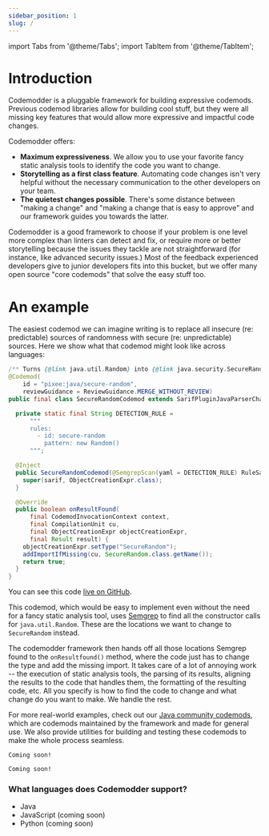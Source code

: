 ```yaml
---
sidebar_position: 1
slug: /
---
```


import Tabs from '@theme/Tabs';
import TabItem from '@theme/TabItem';

# Introduction

Codemodder is a pluggable framework for building expressive codemods. Previous codemod libraries allow for building cool stuff, but they were all missing key features that would allow more expressive and impactful code changes.

Codemodder offers:
* **Maximum expressiveness**. We allow you to use your favorite fancy static analysis tools to identify the code you want to change.
* **Storytelling as a first class feature**. Automating code changes isn't very helpful without the necessary communication to the other developers on your team.
* **The quietest changes possible**. There's some distance between "making a change" and "making a change that is easy to approve" and our framework guides you towards the latter.

Codemodder is a good framework to choose if your problem is one level more complex than linters can detect and fix, or require more or better storytelling because the issues they tackle are not straightforward (for instance, like advanced security issues.) Most of the feedback experienced developers give to junior developers fits into this bucket, but we offer many open source "core codemods" that solve the easy stuff too. 

# An example

The easiest codemod we can imagine writing is to replace all insecure (re: predictable) sources of randomness with secure (re: unpredictable) sources. Here we show what that codemod might look like across languages:

<Tabs>
  <TabItem value="example-java" label="Java" default>

```java
/** Turns {@link java.util.Random} into {@link java.security.SecureRandom}. */
@Codemod(
    id = "pixee:java/secure-random",
    reviewGuidance = ReviewGuidance.MERGE_WITHOUT_REVIEW)
public final class SecureRandomCodemod extends SarifPluginJavaParserChanger<ObjectCreationExpr> {

  private static final String DETECTION_RULE =
      """
      rules: 
        - id: secure-random 
          pattern: new Random()
      """;

  @Inject
  public SecureRandomCodemod(@SemgrepScan(yaml = DETECTION_RULE) RuleSarif sarif) {
    super(sarif, ObjectCreationExpr.class);
  }

  @Override
  public boolean onResultFound(
      final CodemodInvocationContext context,
      final CompilationUnit cu,
      final ObjectCreationExpr objectCreationExpr,
      final Result result) {
    objectCreationExpr.setType("SecureRandom");
    addImportIfMissing(cu, SecureRandom.class.getName());
    return true;
  }
}
```

You can see this code [live on GitHub](https://github.com/pixee/codemodder-java/blob/main/codemodder-community-codemods/src/main/java/io/codemodder/codemods/SecureRandomCodemod.java).

This codemod, which would be easy to implement even without the need for a fancy static analysis tool, uses [Semgrep](https://semgrep.dev/) to find all the constructor calls for `java.util.Random`. These are the locations we want to change to `SecureRandom` instead.

The codemodder framework then hands off all those locations Semgrep found to the `onResultfound()` method, where the code just has to change the type and add the missing import. It takes care of a lot of annoying work -- the execution of static analysis tools, the parsing of its results, aligning the results to the code that handles them, the formatting of the resulting code, etc. All you specify is how to find the code to change and what change do you want to make. We handle the rest.

For more real-world examples, check out our [Java community codemods](https://github.com/pixee/codemodder-java/codemodder-community-codemods), which are codemods maintained by the framework and made for general use. We also provide utilities for building and testing these codemods to make the whole process seamless.

  </TabItem>
  <TabItem value="example-javascript" label="JavaScript">

```
Coming soon!
```

  </TabItem>
  <TabItem value="example-python" label="Python">

```    
Coming soon!
```

  </TabItem>
</Tabs>



### What languages does Codemodder support?
* Java
* JavaScript (coming soon)
* Python (coming soon)
